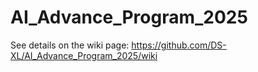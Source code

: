 # AI_Advance_Program_2025

See details on the wiki page: https://github.com/DS-XL/AI_Advance_Program_2025/wiki
